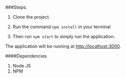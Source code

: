 ###Steps:

1. Clone the project.

2. Run the command `npm install` in your terminal

3. Then run `npm start` to simply run the application.

The application will be running at [http://localhost:3000](http://localhost:3000). 


####Dependencies

1. Node JS
2. NPM